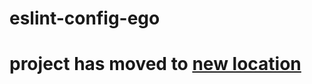 # eslint-config-ego

# project has moved to [new location](https://github.com/egomobile/eslint-config-ego)
